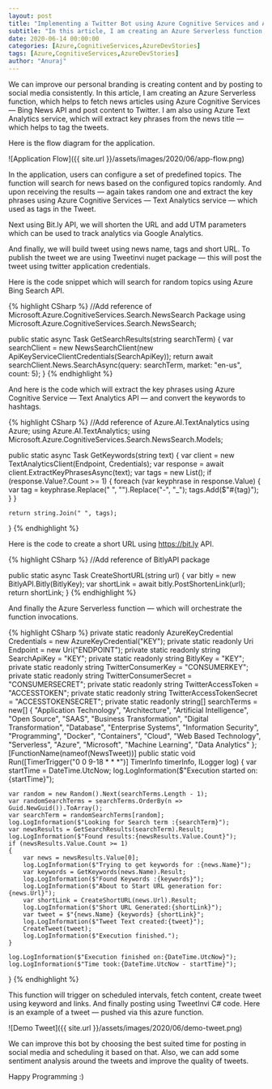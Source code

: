 ```yaml
---
layout: post
title: "Implementing a Twitter Bot using Azure Cognitive Services and Azure Functions"
subtitle: "In this article, I am creating an Azure Serverless function, which helps to fetch news articles using Azure Cognitive Services — Bing News API and post content to Twitter. I am also using Azure Text Analytics service, which will extract key phrases from the news title — which helps to tag the tweets."
date: 2020-06-14 00:00:00
categories: [Azure,CognitiveServices,AzureDevStories]
tags: [Azure,CognitiveServices,AzureDevStories]
author: "Anuraj"
---
```


We can improve our personal branding is creating content and by posting to social media consistently. In this article, I am creating an Azure Serverless function, which helps to fetch news articles using Azure Cognitive Services — Bing News API and post content to Twitter. I am also using Azure Text Analytics service, which will extract key phrases from the news title — which helps to tag the tweets.

Here is the flow diagram for the application.

![Application Flow]({{ site.url }}/assets/images/2020/06/app-flow.png)

In the application, users can configure a set of predefined topics. The function will search for news based on the configured topics randomly. And upon receiving the results — again takes random one and extract the key phrases using Azure Cognitive Services — Text Analytics service — which used as tags in the Tweet.

Next using Bit.ly API, we will shorten the URL and add UTM parameters which can be used to track analytics via Google Analytics.

And finally, we will build tweet using news name, tags and short URL. To publish the tweet we are using Tweetinvi nuget package — this will post the tweet using twitter application credentials.

Here is the code snippet which will search for random topics using Azure Bing Search API.

{% highlight CSharp %}
//Add reference of Microsoft.Azure.CognitiveServices.Search.NewsSearch Package
using Microsoft.Azure.CognitiveServices.Search.NewsSearch;

public static async Task<News> GetSearchResults(string searchTerm)
{
    var searchClient = new NewsSearchClient(new ApiKeyServiceClientCredentials(SearchApiKey));
    return await searchClient.News.SearchAsync(query: searchTerm, market: "en-us", count: 5);
}
{% endhighlight %}

And here is the code which will extract the key phrases using Azure Cognitive Service — Text Analytics API — and convert the keywords to hashtags.

{% highlight CSharp %}
//Add reference of Azure.AI.TextAnalytics
using Azure;
using Azure.AI.TextAnalytics;
using Microsoft.Azure.CognitiveServices.Search.NewsSearch.Models;

public static async Task<string> GetKeywords(string text)
{
    var client = new TextAnalyticsClient(Endpoint, Credentials);
    var response = await client.ExtractKeyPhrasesAsync(text);
    var tags = new List<string>();
    if (response.Value?.Count >= 1)
    {
        foreach (var keyphrase in response.Value)
        {
            var tag = keyphrase.Replace(" ", "").Replace("-", "_");
            tags.Add($"#{tag}");
        }
    }

    return string.Join(" ", tags);
}
{% endhighlight %}

Here is the code to create a short URL using https://bit.ly API.

{% highlight CSharp %}
//Add reference of BitlyAPI package

public static async Task<string> CreateShortURL(string url)
{
    var bitly = new BitlyAPI.Bitly(BitlyKey);
    var shortLink = await bitly.PostShortenLink(url);
    return shortLink;
}
{% endhighlight %}

And finally the Azure Serverless function — which will orchestrate the function invocations.

{% highlight CSharp %}
private static readonly AzureKeyCredential Credentials = new AzureKeyCredential("KEY");
private static readonly Uri Endpoint = new Uri("ENDPOINT");
private static readonly string SearchApiKey = "KEY";
private static readonly string BitlyKey = "KEY";
private static readonly string TwitterConsumerKey = "CONSUMERKEY";
private static readonly string TwitterConsumerSecret = "CONSUMERSECRET";
private static readonly string TwitterAccessToken = "ACCESSTOKEN";
private static readonly string TwitterAccessTokenSecret = "ACCESSTOKENSECRET";
private static readonly string[] searchTerms = new[] { "Application Technology", "Architecture",
    "Artificial Intelligence", "Open Source", "SAAS", "Business Transformation",
    "Digital Transformation",  "Database", "Enterprise Systems",
    "Information Security", "Programming", "Docker",
    "Containers", "Cloud", "Web Based Technology", "Serverless",
    "Azure", "Microsoft", "Machine Learning", "Data Analytics" };
[FunctionName(nameof(NewsTweet))]
public static void Run([TimerTrigger("0 0 9-18 * * *")] TimerInfo timerInfo, ILogger log)
{
    var startTime = DateTime.UtcNow;
    log.LogInformation($"Execution started on:{startTime}");

    var random = new Random().Next(searchTerms.Length - 1);
    var randomSearchTerms = searchTerms.OrderBy(n => Guid.NewGuid()).ToArray();
    var searchTerm = randomSearchTerms[random];
    log.LogInformation($"Looking for Search term :{searchTerm}");
    var newsResults = GetSearchResults(searchTerm).Result;
    log.LogInformation($"Found results:{newsResults.Value.Count}");
    if (newsResults.Value.Count >= 1)
    {
        var news = newsResults.Value[0];
        log.LogInformation($"Trying to get keywords for :{news.Name}");
        var keywords = GetKeywords(news.Name).Result;
        log.LogInformation($"Found Keywords :{keywords}");
        log.LogInformation($"About to Start URL generation for:{news.Url}");
        var shortLink = CreateShortURL(news.Url).Result;
        log.LogInformation($"Short URL Generated:{shortLink}");
        var tweet = $"{news.Name} {keywords} {shortLink}";
        log.LogInformation($"Tweet Text created:{tweet}");
        CreateTweet(tweet);
        log.LogInformation($"Execution finished.");
    }

    log.LogInformation($"Execution finished on:{DateTime.UtcNow}");
    log.LogInformation($"Time took:{DateTime.UtcNow - startTime}");
}
{% endhighlight %}

This function will trigger on scheduled intervals, fetch content, create tweet using keyword and links. And finally posting using TweetInvi C# code.
Here is an example of a tweet — pushed via this azure function.

![Demo Tweet]({{ site.url }}/assets/images/2020/06/demo-tweet.png)

We can improve this bot by choosing the best suited time for posting in social media and scheduling it based on that. Also, we can add some sentiment analysis around the tweets and improve the quality of tweets.

Happy Programming :)